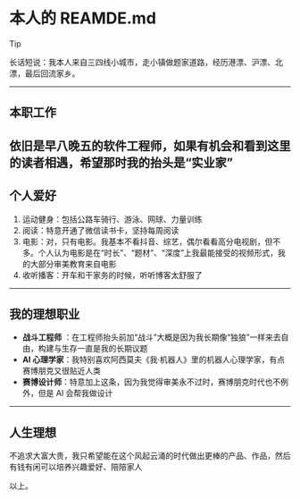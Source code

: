 # 本人的 REAMDE.md
> [!TIP]
> 长话短说：我本人来自三四线小城市，走小镇做题家道路，经历港漂、沪漂、北漂，最后回流家乡。

---
## 本职工作
依旧是早八晚五的软件工程师，如果有机会和看到这里的读者相遇，希望那时我的抬头是“实业家”
---
## 个人爱好
1. 运动健身：包括公路车骑行、游泳、网球、力量训练
2. 阅读：特意开通了微信读书卡，坚持每周阅读
3. 电影：对，只有电影。我基本不看抖音、综艺，偶尔看看高分电视剧，但不多。个人认为电影是在“时长”、“题材”、“深度”上我最能接受的视频形式，我的大部分审美教育来自电影
4. 收听播客：开车和干家务的时候，听听博客太舒服了
---
## 我的理想职业
- **战斗工程师** ：在工程师抬头前加“战斗”大概是因为我长期像“独狼”一样来去自由，构建与生存一直是我的长期议题
- **AI 心理学家**：我特别喜欢阿西莫夫《我·机器人》里的机器人心理学家，有点赛博朋克又很贴近人类
- **赛博设计师**：特意加上这条，因为我觉得审美永不过时，赛博朋克时代也不例外，但是 AI 会帮我做设计
---
## 人生理想
不追求大富大贵，我只希望能在这个风起云涌的时代做出更棒的产品、作品，然后有钱有闲可以培养兴趣爱好、陪陪家人

以上。